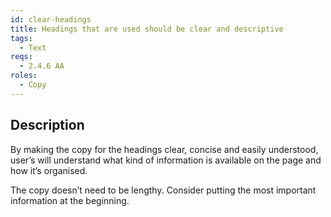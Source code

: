 ```yaml
---
id: clear-headings
title: Headings that are used should be clear and descriptive
tags:
  - Text
reqs:
  - 2.4.6 AA
roles:
  - Copy
---
```


## Description

By making the copy for the headings clear, concise and easily understood, user’s will understand what kind of information is available on the page and how it’s organised.

The copy doesn’t need to be lengthy. Consider putting the most important information at the beginning.
